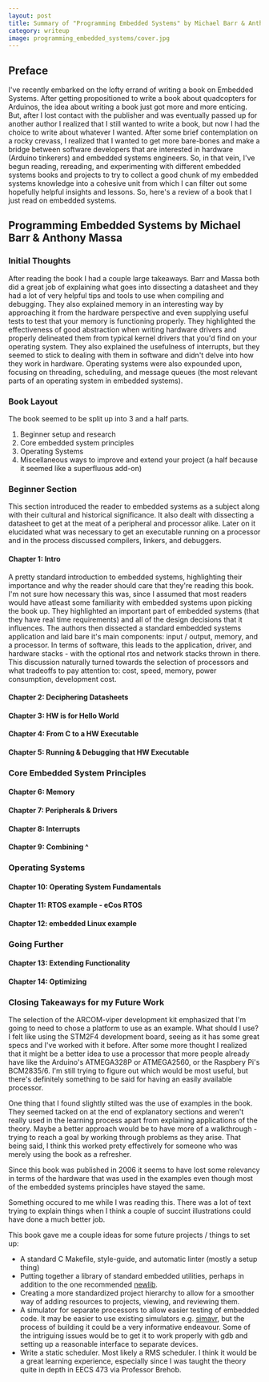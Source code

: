 ```yaml
---
layout: post
title: Summary of "Programming Embedded Systems" by Michael Barr & Anthony Massa
category: writeup
image: programming_embedded_systems/cover.jpg
---
```


## Preface

I've recently embarked on the lofty errand of writing a book on Embedded Systems.
After getting propositioned to write a book about quadcopters for Arduinos, the
idea about writing a book just got more and more enticing. But, after I lost
contact with the publisher and was eventually passed up for another author I
realized that I still wanted to write a book, but now I had the choice to write about
whatever I wanted. After some brief contemplation on a rocky crevass, I realized
that I wanted to get more bare-bones and make a bridge between software
developers that are interested in hardware (Arduino tinkerers) and embedded
systems engineers. So, in that vein, I've begun reading, rereading, and
experimenting with different embedded systems books and projects to try to
collect a good chunk of my embedded systems knowledge into a cohesive unit from
which I can filter out some hopefully helpful insights and lessons. So, here's a
review of a book that I just read on embedded systems.

## Programming Embedded Systems by Michael Barr & Anthony Massa

### Initial Thoughts

After reading the book I had a couple large takeaways. Barr and Massa both did a
great job of explaining what goes into dissecting a datasheet and they had a lot
of very helpful tips and tools to use when compiling and debugging. They also
explained memory in an interesting way by approaching it from the hardware
perspective and even supplying useful tests to test that your memory is
functioning properly. They highlighted the effectiveness of good abstraction
when writing hardware drivers and properly delineated them from typical kernel
drivers that you'd find on your operating system. They also explained the
usefulness of interrupts, but they seemed to stick to dealing with them in
software and didn't delve into how they work in hardware. Operating systems were
also expounded upon, focusing on threading, scheduling, and message queues (the
most relevant parts of an operating system in embedded systems).

### Book Layout

The book seemed to be split up into 3 and a half parts. 

1. Beginner setup and research
2. Core embedded system principles
3. Operating Systems
4. Miscellaneous ways to improve and extend your project (a half because it seemed like a superfluous add-on)


### Beginner Section

This section introduced the reader to embedded systems as a subject along with their
cultural and historical significance. It also dealt with dissecting a datasheet
to get at the meat of a peripheral and processor alike. Later on it elucidated
what was necessary to get an executable running on a processor and in the
process discussed compilers, linkers, and debuggers.

#### Chapter 1: Intro

A pretty standard introduction to embedded systems, highlighting their
importance and why the reader should care that they're reading this book. I'm
not sure how necessary this was, since I assumed that most readers would have
atleast some familiarity with embedded systems upon picking the book up. They
highlighted an important part of embedded systems (that they have real time
requirements) and all of the design decisions that it influences. The authors
then dissected a standard embedded systems application and laid bare it's main
components: input / output, memory, and a processor. In terms of software, this
leads to the application, driver, and hardware stacks - with the optional rtos
and network stacks thrown in there. This discussion naturally turned towards the
selection of processors and what tradeoffs to pay attention to: cost, speed,
memory, power consumption, development cost.

#### Chapter 2: Deciphering Datasheets

#### Chapter 3: HW is for Hello World

#### Chapter 4: From C to a HW Executable

#### Chapter 5: Running & Debugging that HW Executable


### Core Embedded System Principles

#### Chapter 6: Memory

#### Chapter 7: Peripherals & Drivers

#### Chapter 8: Interrupts

#### Chapter 9: Combining ^


### Operating Systems

#### Chapter 10: Operating System Fundamentals

#### Chapter 11: RTOS example - eCos RTOS

#### Chapter 12: embedded Linux example


### Going Further

#### Chapter 13: Extending Functionality

#### Chapter 14: Optimizing


### Closing Takeaways for my Future Work

The selection of the ARCOM-viper development kit emphasized that I'm going to
need to chose a platform to use as an example. What should I use? I felt like
using the STM2F4 development board, seeing as it has some great specs and I've
worked with it before. After some more thought I realized that it might be a
better idea to use a processor that more people already have like the Arduino's
ATMEGA328P or ATMEGA2560, or the Raspbery Pi's BCM2835/6. I'm still trying to
figure out which would be most useful, but there's definitely something to be
said for having an easily available processor.

One thing that I found slightly stilted was the use of examples in the book.
They seemed tacked on at the end of explanatory sections and weren't really used
in the learning process apart from explaining applications of the theory. Maybe
a better approach would be to have more of a walkthrough - trying to reach a
goal by working through problems as they arise. That being said, I think this
worked prety effectively for someone who was merely using the book as a
refresher.

Since this book was published in 2006 it seems to have lost some relevancy in
terms of the hardware that was used in the examples even though most of the
embedded systems principles have stayed the same.

Something occured to me while I was reading this. There was a lot of text trying
to explain things when I think a couple of succint illustrations could have done
a much better job.

This book gave me a couple ideas for some future projects / things to set up:

* A standard C Makefile, style-guide, and automatic linter (mostly a setup
  thing)
* Putting together a library of standard embedded utilities, perhaps in addition
  to the one recommended [newlib](https://sourceware.org/newlib/).
* Creating a more standardized project hierarchy to allow for a smoother way of
  adding resources to projects, viewing, and reviewing them.
* A simulator for separate processors to allow easier testing of embedded code.
  It may be easier to use existing simulators e.g.
[simavr](https://github.com/buserror/simavr), but the process of building it
could be a very informative endeavour. Some of the intriguing issues would be to
get it to work properly with gdb and setting up a reasonable interface to
separate devices.
* Write a static scheduler. Most likely a RMS scheduler. I think it would be a
  great learning experience, especially since I was taught the theory quite in
depth in EECS 473 via Professor Brehob.
